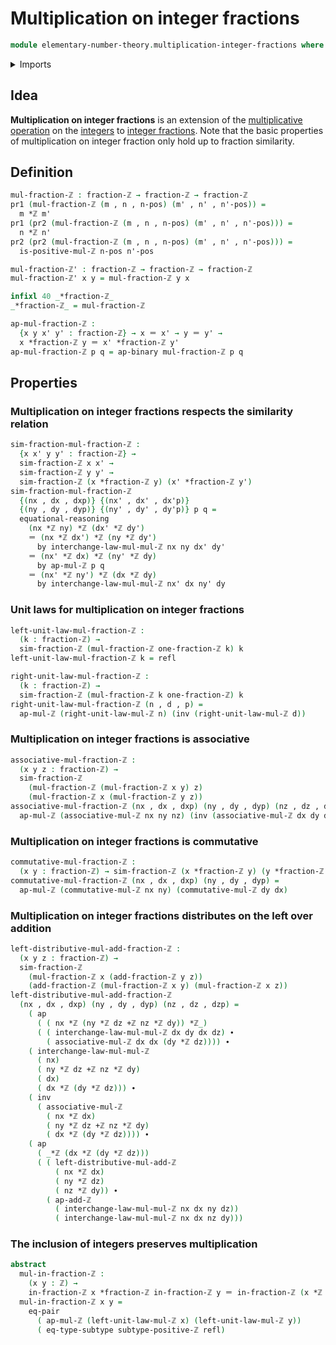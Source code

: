 # Multiplication on integer fractions

```agda
module elementary-number-theory.multiplication-integer-fractions where
```

<details><summary>Imports</summary>

```agda
open import elementary-number-theory.addition-integer-fractions
open import elementary-number-theory.addition-integers
open import elementary-number-theory.integer-fractions
open import elementary-number-theory.integers
open import elementary-number-theory.multiplication-integers
open import elementary-number-theory.multiplication-positive-and-negative-integers
open import elementary-number-theory.positive-integers

open import foundation.action-on-identifications-binary-functions
open import foundation.action-on-identifications-functions
open import foundation.dependent-pair-types
open import foundation.equality-cartesian-product-types
open import foundation.identity-types
open import foundation.subtypes
```

</details>

## Idea

**Multiplication on integer fractions** is an extension of the
[multiplicative operation](elementary-number-theory.multiplication-integers.md)
on the [integers](elementary-number-theory.integers.md) to
[integer fractions](elementary-number-theory.integer-fractions.md). Note that
the basic properties of multiplication on integer fraction only hold up to
fraction similarity.

## Definition

```agda
mul-fraction-ℤ : fraction-ℤ → fraction-ℤ → fraction-ℤ
pr1 (mul-fraction-ℤ (m , n , n-pos) (m' , n' , n'-pos)) =
  m *ℤ m'
pr1 (pr2 (mul-fraction-ℤ (m , n , n-pos) (m' , n' , n'-pos))) =
  n *ℤ n'
pr2 (pr2 (mul-fraction-ℤ (m , n , n-pos) (m' , n' , n'-pos))) =
  is-positive-mul-ℤ n-pos n'-pos

mul-fraction-ℤ' : fraction-ℤ → fraction-ℤ → fraction-ℤ
mul-fraction-ℤ' x y = mul-fraction-ℤ y x

infixl 40 _*fraction-ℤ_
_*fraction-ℤ_ = mul-fraction-ℤ

ap-mul-fraction-ℤ :
  {x y x' y' : fraction-ℤ} → x ＝ x' → y ＝ y' →
  x *fraction-ℤ y ＝ x' *fraction-ℤ y'
ap-mul-fraction-ℤ p q = ap-binary mul-fraction-ℤ p q
```

## Properties

### Multiplication on integer fractions respects the similarity relation

```agda
sim-fraction-mul-fraction-ℤ :
  {x x' y y' : fraction-ℤ} →
  sim-fraction-ℤ x x' →
  sim-fraction-ℤ y y' →
  sim-fraction-ℤ (x *fraction-ℤ y) (x' *fraction-ℤ y')
sim-fraction-mul-fraction-ℤ
  {(nx , dx , dxp)} {(nx' , dx' , dx'p)}
  {(ny , dy , dyp)} {(ny' , dy' , dy'p)} p q =
  equational-reasoning
    (nx *ℤ ny) *ℤ (dx' *ℤ dy')
    ＝ (nx *ℤ dx') *ℤ (ny *ℤ dy')
      by interchange-law-mul-mul-ℤ nx ny dx' dy'
    ＝ (nx' *ℤ dx) *ℤ (ny' *ℤ dy)
      by ap-mul-ℤ p q
    ＝ (nx' *ℤ ny') *ℤ (dx *ℤ dy)
      by interchange-law-mul-mul-ℤ nx' dx ny' dy
```

### Unit laws for multiplication on integer fractions

```agda
left-unit-law-mul-fraction-ℤ :
  (k : fraction-ℤ) →
  sim-fraction-ℤ (mul-fraction-ℤ one-fraction-ℤ k) k
left-unit-law-mul-fraction-ℤ k = refl

right-unit-law-mul-fraction-ℤ :
  (k : fraction-ℤ) →
  sim-fraction-ℤ (mul-fraction-ℤ k one-fraction-ℤ) k
right-unit-law-mul-fraction-ℤ (n , d , p) =
  ap-mul-ℤ (right-unit-law-mul-ℤ n) (inv (right-unit-law-mul-ℤ d))
```

### Multiplication on integer fractions is associative

```agda
associative-mul-fraction-ℤ :
  (x y z : fraction-ℤ) →
  sim-fraction-ℤ
    (mul-fraction-ℤ (mul-fraction-ℤ x y) z)
    (mul-fraction-ℤ x (mul-fraction-ℤ y z))
associative-mul-fraction-ℤ (nx , dx , dxp) (ny , dy , dyp) (nz , dz , dzp) =
  ap-mul-ℤ (associative-mul-ℤ nx ny nz) (inv (associative-mul-ℤ dx dy dz))
```

### Multiplication on integer fractions is commutative

```agda
commutative-mul-fraction-ℤ :
  (x y : fraction-ℤ) → sim-fraction-ℤ (x *fraction-ℤ y) (y *fraction-ℤ x)
commutative-mul-fraction-ℤ (nx , dx , dxp) (ny , dy , dyp) =
  ap-mul-ℤ (commutative-mul-ℤ nx ny) (commutative-mul-ℤ dy dx)
```

### Multiplication on integer fractions distributes on the left over addition

```agda
left-distributive-mul-add-fraction-ℤ :
  (x y z : fraction-ℤ) →
  sim-fraction-ℤ
    (mul-fraction-ℤ x (add-fraction-ℤ y z))
    (add-fraction-ℤ (mul-fraction-ℤ x y) (mul-fraction-ℤ x z))
left-distributive-mul-add-fraction-ℤ
  (nx , dx , dxp) (ny , dy , dyp) (nz , dz , dzp) =
    ( ap
      ( ( nx *ℤ (ny *ℤ dz +ℤ nz *ℤ dy)) *ℤ_)
      ( ( interchange-law-mul-mul-ℤ dx dy dx dz) ∙
        ( associative-mul-ℤ dx dx (dy *ℤ dz)))) ∙
    ( interchange-law-mul-mul-ℤ
      ( nx)
      ( ny *ℤ dz +ℤ nz *ℤ dy)
      ( dx)
      ( dx *ℤ (dy *ℤ dz))) ∙
    ( inv
      ( associative-mul-ℤ
        ( nx *ℤ dx)
        ( ny *ℤ dz +ℤ nz *ℤ dy)
        ( dx *ℤ (dy *ℤ dz)))) ∙
    ( ap
      ( _*ℤ (dx *ℤ (dy *ℤ dz)))
      ( ( left-distributive-mul-add-ℤ
          ( nx *ℤ dx)
          ( ny *ℤ dz)
          ( nz *ℤ dy)) ∙
        ( ap-add-ℤ
          ( interchange-law-mul-mul-ℤ nx dx ny dz))
          ( interchange-law-mul-mul-ℤ nx dx nz dy)))
```

### The inclusion of integers preserves multiplication

```agda
abstract
  mul-in-fraction-ℤ :
    (x y : ℤ) →
    in-fraction-ℤ x *fraction-ℤ in-fraction-ℤ y ＝ in-fraction-ℤ (x *ℤ y)
  mul-in-fraction-ℤ x y =
    eq-pair
      ( ap-mul-ℤ (left-unit-law-mul-ℤ x) (left-unit-law-mul-ℤ y))
      ( eq-type-subtype subtype-positive-ℤ refl)
```
